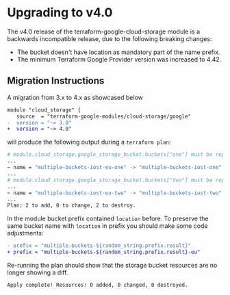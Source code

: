 # Upgrading to v4.0

The v4.0 release of the terraform-google-cloud-storage module is a backwards incompatible release, due to the following breaking changes:

- The bucket doesn't have location as mandatory part of the name prefix.
- The minimum Terraform Google Provider version was increased to 4.42.

## Migration Instructions

A migration from 3.x to 4.x as showcased below

```diff
module "cloud_storage" {
   source  = "terraform-google-modules/cloud-storage/google"
-  version = "~> 3.0"
+  version = "~> 4.0"
```
will produce the following output during a `terraform plan`:

```bash
# module.cloud_storage.google_storage_bucket.buckets["one"] must be replaced
...
~ name = "multiple-buckets-iost-eu-one" -> "multiple-buckets-iost-one" # forces replacement
...
# module.cloud_storage.google_storage_bucket.buckets["two"] must be replaced
...
~ name = "multiple-buckets-iost-eu-two" -> "multiple-buckets-iost-two" # forces replacement
...
Plan: 2 to add, 0 to change, 2 to destroy.
```

In the module bucket prefix contained `location` before. To preserve the same bucket name with `location` in prefix you should make some code adjustments:

```diff
- prefix = "multiple-buckets-${random_string.prefix.result}"
+ prefix = "multiple-buckets-${random_string.prefix.result}-eu"
```

Re-running the plan should show that the storage bucket resources are no longer showing a diff.

```
Apply complete! Resources: 0 added, 0 changed, 0 destroyed.
```
